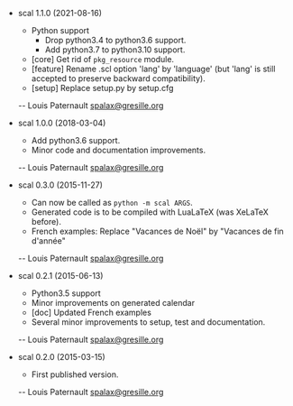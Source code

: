 * scal 1.1.0 (2021-08-16)

    * Python support
        * Drop python3.4 to python3.6 support.
        * Add python3.7 to python3.10 support.
    * [core] Get rid of `pkg_resource` module.
    * [feature] Rename .scl option 'lang' by 'language' (but 'lang' is still accepted to preserve backward compatibility).
    * [setup] Replace setup.py by setup.cfg

    -- Louis Paternault <spalax@gresille.org>

* scal 1.0.0 (2018-03-04)

    * Add python3.6 support.
    * Minor code and documentation improvements.

    -- Louis Paternault <spalax@gresille.org>

* scal 0.3.0 (2015-11-27)

    * Can now be called as `python -m scal ARGS`.
    * Generated code is to be compiled with LuaLaTeX (was XeLaTeX before).
    * French examples: Replace "Vacances de Noël" by "Vacances de fin d'année"

    -- Louis Paternault <spalax@gresille.org>

* scal 0.2.1 (2015-06-13)

    * Python3.5 support
    * Minor improvements on generated calendar
    * [doc] Updated French examples
    * Several minor improvements to setup, test and documentation.

    -- Louis Paternault <spalax@gresille.org>

* scal 0.2.0 (2015-03-15)

    * First published version.

    -- Louis Paternault <spalax@gresille.org>
